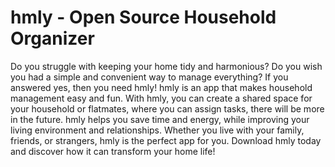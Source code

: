 # hmly - Open Source Household Organizer

Do you struggle with keeping your home tidy and harmonious? Do you wish you had a simple and convenient way to manage everything? If you answered yes, then you need hmly!
hmly is an app that makes household management easy and fun. With hmly, you can create a shared space for your household or flatmates, where you can assign tasks, there will be more in the future.
hmly helps you save time and energy, while improving your living environment and relationships. Whether you live with your family, friends, or strangers, hmly is the perfect app for you. Download hmly today and discover how it can transform your home life!


